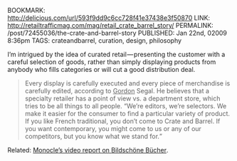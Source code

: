 BOOKMARK: http://delicious.com/url/593f9dd9c6cc728f41e37438e3f50870
LINK: http://retailtrafficmag.com/mag/retail_crate_barrel_story/
PERMALINK: /post/72455036/the-crate-and-barrel-story
PUBLISHED: Jan 22nd, 02009 8:36pm
TAGS: crateandbarrel, curation, design, philosophy

I’m intrigued by the idea of curated retail — presenting the customer with a
careful selection of goods, rather than simply displaying products from anybody
who fills categories or will cut a good distribution deal.

> Every display is carefully executed and every piece of merchandise is
> carefully edited, according to
> <span class='person'><ins>Gordon</ins> Segal</span>. He believes that a
> specialty retailer has a point of view <abbr>vs.</abbr> a department store,
> which tries to be all things to all people. <q>We’re editors, we’re selectors.
> We make it easier for the consumer to find a particular variety of product.
> If you like French traditional, you don’t come to
> <span class='organization'>Crate and Barrel</span>. If you want contemporary,
> you might come to us or any of our competitors, but you know what we stand
> for.</q>

Related: [<span class='magazine'>Monocle</span>’s video report on
<span class='organization' lang='de'>Bildschöne Bücher</span>][monocle].

 [monocle]: http://www.monocle.com/sections/culture/Web-Articles/Bildschone-Bucher/
